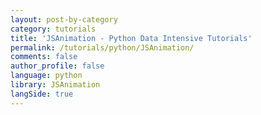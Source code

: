 ```yaml
---
layout: post-by-category
category: tutorials
title: 'JSAnimation - Python Data Intensive Tutorials'
permalink: /tutorials/python/JSAnimation/
comments: false
author_profile: false
language: python
library: JSAnimation
langSide: true
---
```

